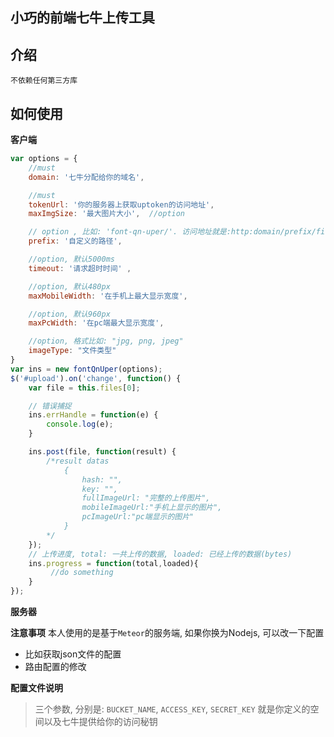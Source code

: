 小巧的前端七牛上传工具
----------------------

介绍
----
`不依赖任何第三方库`  


如何使用
---------
**客户端**
```javascript
var options = {
	//must
	domain: '七牛分配给你的域名', 

	//must
	tokenUrl: '你的服务器上获取uptoken的访问地址', 
	maxImgSize: '最大图片大小',  //option

	// option , 比如: 'font-qn-uper/'. 访问地址就是:http:domain/prefix/filename
	prefix: '自定义的路径',

	//option, 默认5000ms
	timeout: '请求超时时间' ,

	//option, 默认480px
	maxMobileWidth: '在手机上最大显示宽度',

	//option, 默认960px
	maxPcWidth: '在pc端最大显示宽度',

	//option, 格式比如: "jpg, png, jpeg"
	imageType: "文件类型"
}
var ins = new fontQnUper(options);
$('#upload').on('change', function() {
	var file = this.files[0];

	// 错误捕捉
	ins.errHandle = function(e) {
		console.log(e);
	}

	ins.post(file, function(result) {
		/*result datas
			{
				hash: "", 
				key: "", 
				fullImageUrl: "完整的上传图片",
				mobileImageUrl:"手机上显示的图片",
				pcImageUrl:"pc端显示的图片"
			}
		*/
	});
	// 上传进度, total: 一共上传的数据, loaded: 已经上传的数据(bytes)
	ins.progress = function(total,loaded){
         //do something 
    }
});
```

**服务器**

**注意事项**
本人使用的是基于`Meteor`的服务端, 如果你换为Nodejs, 可以改一下配置
-  比如获取json文件的配置  
-  路由配置的修改

**配置文件说明**

>  三个参数, 分别是: `BUCKET_NAME`,	`ACCESS_KEY`, `SECRET_KEY`
就是你定义的空间以及七牛提供给你的访问秘钥